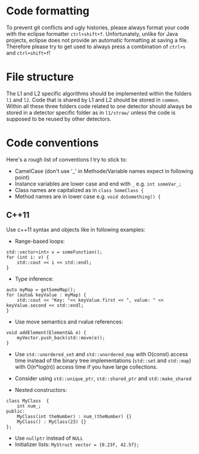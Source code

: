 # Code formatting
To prevent git conflicts and ugly histories, please always format your code with the eclipse formatter ```ctrl+shift+f```. Unfortunately, unlike for Java projects, eclipse does not provide an automatic formatting at saving a file. Therefore please try to get used to always press a combination of ```ctrl+s``` and ```ctrl+shift+f```!

# File structure
The L1 and L2 specific algorithms should be implemented within the folders ```l1``` and ```l2```. Code that is shared by L1 and L2 should be stored in ```common```. Within all these three folders code related to one detector should always be stored in a detector specific folder as in ```l1/straw/``` unless the code is supposed to be reused by other detectors.

# Code conventions
Here's a rough list of conventions I try to stick to:
 - CamelCase (don't use '_' in Methode/Variable names expect in following point)
 - Instance variables are lower case and end with ```_``` e.g. ```int someVar_;```
 - Class names are capitalized as in ```class SomeClass {```
 - Method names are in lower case e.g. ```void doSomething() {```

## C++11
Use c++11 syntax and objects like in following examples:
- Range-based loops:
```
std::vector<int> v = someFunction();
for (int i: v) {
    std::cout << i << std::endl;
}
```

- Type inference: 
```
auto myMap = getSomeMap();
for (auto& keyValue : myMap) {
    std::cout << "Key: "<< keyValue.first << ", value: " << keyValue.second << std::endl;
}
```

- Use move semantics and rvalue references:
```
void addElement(Element&& e) {
    myVector.push_back(std::move(e));
}
```

- Use ```std::unordered_set``` and ```std::unordered_map``` with O(const) access time instead of the binary tree implementations (```std::set``` and ```std::map```) with O(n*log(n)) access time if you have large collections.

- Consider using ```std::unique_ptr```, ```std::shared_ptr``` and  ```std::make_shared```

- Nested constructors: 
```
class MyClass  {
    int num_;
public:
    MyClass(int theNumber) : num_(theNumber) {}
    MyClass() : MyClass(23) {}
};
```

- Use ```nullptr``` instead of ```NULL``` 
- Initializer lists: ```MyStruct vector = {0.23f, 42.5f};```
